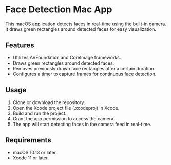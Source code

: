 # Face Detection Mac App

This macOS application detects faces in real-time using the built-in camera. It draws green rectangles around detected faces for easy visualization.

## Features

- Utilizes AVFoundation and CoreImage frameworks.
- Draws green rectangles around detected faces.
- Removes previously drawn face rectangles after a certain duration.
- Configures a timer to capture frames for continuous face detection.

## Usage

1. Clone or download the repository.
2. Open the Xcode project file (.xcodeproj) in Xcode.
3. Build and run the project.
4. Grant the app permission to access the camera.
5. The app will start detecting faces in the camera feed in real-time.

## Requirements

- macOS 10.13 or later.
- Xcode 11 or later.
